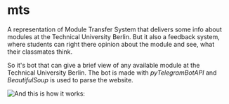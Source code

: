 # mts
A representation of Module Transfer System that delivers some info about modules at the Technical University Berlin. But it also a feedback system, where students can right there opinion about the module and see, what their classmates think.

So it's bot that can give a brief view of any available module at the Technical University Berlin. The bot is made with *pyTelegramBotAPI* and *BeautifulSoup* is used to parse the website.

![And this is how it works:](https://media.giphy.com/media/5rIkeuG3QCEI41Pv2r/giphy.gif)
